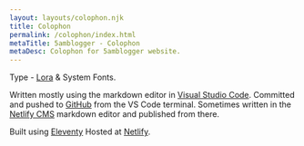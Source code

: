 ```yaml
---
layout: layouts/colophon.njk
title: Colophon
permalink: /colophon/index.html
metaTitle: 5amblogger - Colophon
metaDesc: Colophon for 5amblogger website.
---
```

Type - [Lora](https://fonts.google.com/specimen/Lora) & System Fonts.

Written mostly using the markdown editor in [Visual Studio Code](https://code.visualstudio.com/). Committed and pushed to [GitHub](https://github.com/) from the VS Code terminal. Sometimes written in the [Netlify CMS](https://www.netlifycms.org/) markdown editor and published from there.

Built using [Eleventy](https://www.11ty.dev/) Hosted at [Netlify](https://www.netlify.com/).


